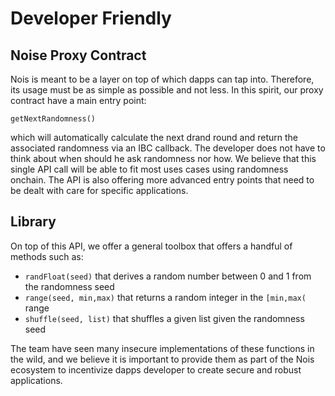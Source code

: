 # Developer Friendly

## Noise Proxy Contract

Nois is meant to be a layer on top of which dapps can tap into. Therefore, its usage must be as simple as possible and not less.
In this spirit, our proxy contract have a main entry point:
```
getNextRandomness()
```
which will automatically calculate the next drand round and return the associated randomness via an IBC callback.
The developer does not have to think about when should he ask randomness nor how. We believe that this single API call 
will be able to fit most uses cases using randomness onchain.
The API is also offering more advanced entry points that need to be dealt with care for specific applications.

## Library

On top of this API, we offer a general toolbox that offers a handful of methods such as:
* `randFloat(seed)` that derives a random number between 0 and 1 from the randomness seed
* `range(seed, min,max)` that returns a random integer in the `[min,max(` range
* `shuffle(seed, list)` that shuffles a given list given the randomness seed

The team have seen many insecure implementations of these functions in the wild, and we believe it is important to provide
them as part of the Nois ecosystem to incentivize dapps developer to create secure and robust applications.
